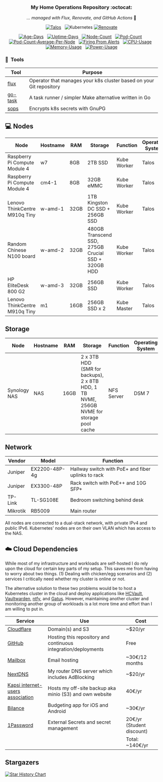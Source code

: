 <div align="center">

### My Home Operations Repository :octocat:

_... managed with Flux, Renovate, and GitHub Actions_ 🤖

</div>

<div align="center">

[![Talos](https://img.shields.io/endpoint?url=https%3A%2F%2Fkromgo.skylab.fi%2Fquery%3Fformat%3Dendpoint%26metric%3Dtalos_version&style=for-the-badge&logo=talos&logoColor=white&label=%20&color=blue)](https://talos.dev)&nbsp;&nbsp;
![Kubernetes](https://img.shields.io/endpoint?url=https%3A%2F%2Fkromgo.skylab.fi%2Fquery%3Fformat%3Dendpoint%26metric%3Dkubernetes_version&style=for-the-badge&logo=kubernetes&logoColor=white&label=%20&color=blue)
[![Renovate](https://img.shields.io/github/actions/workflow/status/samip5/k8s-cluster/schedule-renovate.yaml?branch=main&label=&logo=renovatebot&style=for-the-badge&color=blue)](https://github.com/samip5/k8s-cluster/actions/workflows/schedule-renovate.yaml)

</div>


<div align="center">

[![Age-Days](https://img.shields.io/endpoint?url=https%3A%2F%2Fkromgo.skylab.fi%2Fquery%3Fformat%3Dendpoint%26metric%3Dcluster_age_days&style=flat-square&label=Age)](https://github.com/kashalls/kromgo/)&nbsp;&nbsp;
[![Uptime-Days](https://img.shields.io/endpoint?url=https%3A%2F%2Fkromgo.skylab.fi%2Fquery%3Fformat%3Dendpoint%26metric%3Dcluster_uptime_days&style=flat-square&label=Uptime)](https://github.com/kashalls/kromgo/)&nbsp;&nbsp;
[![Node-Count](https://img.shields.io/endpoint?url=https%3A%2F%2Fkromgo.skylab.fi%2Fquery%3Fformat%3Dendpoint%26metric%3Dcluster_node_count&style=flat-square&label=Nodes)](https://github.com/kashalls/kromgo/)&nbsp;&nbsp;
[![Pod-Count](https://img.shields.io/endpoint?url=https%3A%2F%2Fkromgo.skylab.fi%2Fquery%3Fformat%3Dendpoint%26metric%3Dcluster_pod_count&style=flat-square&label=Pods)](https://github.com/kashalls/kromgo/)&nbsp;&nbsp;
[![Pod-Count-Average-Per-Node](https://img.shields.io/endpoint?url=https%3A%2F%2Fkromgo.skylab.fi%2Fquery%3Fformat%3Dendpoint%26metric%3Dcluster_avg_per_node_pod_count&style=flat-square&label=PodsPerNodeAvg)](https://github.com/kashalls/kromgo/)&nbsp;&nbsp;
[![Firing Prom Alerts](https://img.shields.io/endpoint?url=https%3A%2F%2Fkromgo.skylab.fi%2Fquery%3Fformat%3Dendpoint%26metric%3Dprometheus_active_alerts&style=flat-square)](https://github.com/kashalls/kromgo/)&nbsp;&nbsp;
[![CPU-Usage](https://img.shields.io/endpoint?url=https%3A%2F%2Fkromgo.skylab.fi%2Fquery%3Fformat%3Dendpoint%26metric%3Dcluster_cpu_usage&style=flat-square&label=CPU)](https://github.com/kashalls/kromgo/)&nbsp;&nbsp;
[![Memory-Usage](https://img.shields.io/endpoint?url=https%3A%2F%2Fkromgo.skylab.fi%2Fquery%3Fformat%3Dendpoint%26metric%3Dcluster_memory_usage&style=flat-square&label=Memory)](https://github.com/kashalls/kromgo/)&nbsp;&nbsp;
[![Power-Usage](https://img.shields.io/endpoint?url=https%3A%2F%2Fkromgo.skylab.fi%2Fquery%3Fformat%3Dendpoint%26metric%3Dcluster_power_usage&style=flat-square&label=Power)](https://github.com/kashalls/kromgo/)

</div>

### :wrench:&nbsp; Tools

| Tool                                                               | Purpose                                                             |
|--------------------------------------------------------------------|---------------------------------------------------------------------|
| [flux](https://toolkit.fluxcd.io/)                                 | Operator that manages your k8s cluster based on your Git repository |
| [go-task](https://github.com/go-task/task)                         | A task runner / simpler Make alternative written in Go              |
| [sops](https://github.com/mozilla/sops)                            | Encrypts k8s secrets with GnuPG                                     |


## 💻 Nodes
| Node                          | Hostname | RAM  | Storage                                            | Function    | Operating System |
|-------------------------------|----------|------|----------------------------------------------------|-------------|------------------|
| Raspberry Pi Compute Module 4 | w7       | 8GB  | 2TB SSD                                            | Kube Worker | Talos            |
| Raspberry Pi Compute Module 4 | cm4-1    | 8GB  | 32GB eMMC                                          | Kube Worker | Talos            |
| Lenovo ThinkCentre M910q Tiny | w-amd-1  | 32GB | 1TB Kingston DC SSD + 256GB SSD                    | Kube Worker | Talos            |
| Random Chinese N100 board     | w-amd-2  | 32GB | 480GB Transcend SSD, 275GB Crucial SSD + 320GB HDD | Kube Worker | Talos            |
| HP EliteDesk 800 G2           | w-amd-3  | 32GB | 256GB SSD                                          | Kube Worker | Talos            |
| Lenovo ThinkCentre M910q Tiny | m1       | 16GB | 256GB SSD x 2                                      | Kube Master | Talos            |

## Storage
| Node         | Hostname | RAM  | Storage                                                                                  | Function   | Operating System |
|--------------|----------|------|------------------------------------------------------------------------------------------|------------|------------------|
| Synology NAS | NAS      | 16GB | 2 x 3TB HDD (SMR for backups), 2 x 8TB HDD, 1 TB NVME, 256GB NVME for storage pool cache | NFS Server | DSM 7            |

## Network

| Vendor   | Model         | Function                                           |
|----------|---------------|----------------------------------------------------|
| Juniper  | EX2200-48P-4g | Hallway switch with PoE+ and fiber uplinks to rack |
| Juniper  | EX3300-48P    | Rack switch with PoE++ and 10G SFP+                |
| TP-Link  | TL-SG108E     | Bedroom switching behind desk                      |
| Mikrotik | RB5009        | Main router                                        |

All nodes are connected to a dual-stack network, with private IPv4 and public IPv6. 
Kubernetes' nodes are on their own VLAN which has access to the NAS.

## ☁️ Cloud Dependencies

While most of my infrastructure and workloads are self-hosted I do rely upon the cloud for certain key parts of my setup. This saves me from having to worry about two things. (1) Dealing with chicken/egg scenarios and (2) services I critically need whether my cluster is online or not.

The alternative solution to these two problems would be to host a Kubernetes cluster in the cloud and deploy applications like [HCVault](https://www.vaultproject.io/), [Vaultwarden](https://github.com/dani-garcia/vaultwarden), [ntfy](https://ntfy.sh/), and [Gatus](https://gatus.io/). However, maintaining another cluster and monitoring another group of workloads is a lot more time and effort than I am willing to put in.

| Service                                                               | Use                                                                | Cost                |
|-----------------------------------------------------------------------|--------------------------------------------------------------------|---------------------|
| [Cloudflare](https://www.cloudflare.com/)                             | Domain(s) and S3                                                   | ~$20/yr             |
| [GitHub](https://github.com/)                                         | Hosting this repository and continuous integration/deployments     | Free                |
| [Mailbox](https://mailbox.org/)                                       | Email hosting                                                      | ~30€/12 months        |
| [NextDNS](https://nextdns.io/)                                        | My router DNS server which includes AdBlocking                     | ~$20/yr             |
| [Kapsi internet-users association](https://www.kapsi.fi/english.html) | Hosts my off-site backup aka minio (S3) and own website            | 40€/yr              |
| [Bilance](https://www.bilanceapp.com)                                 | Budgeting app for iOS and Android                                  | ~30€/yr             |
| [1Password](https://1password.eu)                                     | External Secrets and secret management                             | 20€/yr (Student discount) |
|                                                                       |                                                                    | Total: ~140€/yr      |

## Stargazers

[![Star History Chart](https://api.star-history.com/svg?repos=samip5/k8s-cluster&type=Date)](https://star-history.com/#samip5/k8s-cluster&Date)

